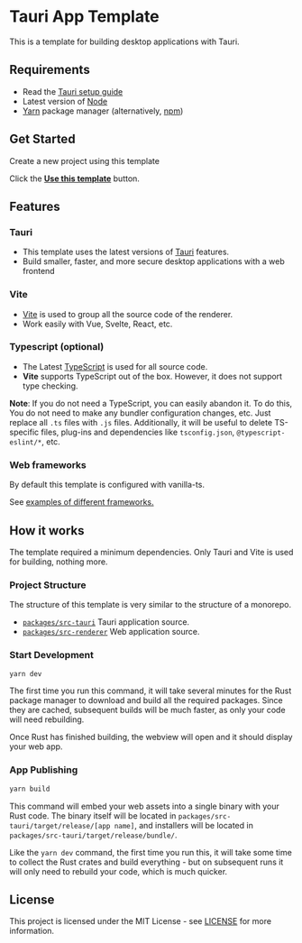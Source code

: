 # Tauri App Template

This is a template for building desktop applications with Tauri.

## Requirements

* Read the [Tauri setup guide][tauri-docs]
* Latest version of [Node][nodejs]
* [Yarn][yarn] package manager (alternatively, [npm][npm])

## Get Started

Create a new project using this template

Click the **[Use this template][generate]** button.

## Features

### Tauri
- This template uses the latest versions of [Tauri][tauri] features.
- Build smaller, faster, and more secure desktop applications with a web frontend

### Vite
- [Vite][vite] is used to group all the source code of the renderer.
- Work easily with Vue, Svelte, React, etc.

### Typescript (optional)
- The Latest [TypeScript][typescript] is used for all source code.
- **Vite** supports TypeScript out of the box. However, it does not support type checking.

**Note**: If you do not need a TypeScript, you can easily abandon it. To do this, You do not need to make any bundler configuration changes, etc. Just replace all `.ts` files with `.js` files. Additionally, it will be useful to delete TS-specific files, plug-ins and dependencies like `tsconfig.json`, `@typescript-eslint/*`, etc.

### Web frameworks

By default this template is configured with vanilla-ts.

See [examples of different frameworks.][vite-templates]

## How it works

The template required a minimum dependencies. Only Tauri and Vite is used for building, nothing more.

### Project Structure

The structure of this template is very similar to the structure of a monorepo.

- [`packages/src-tauri`][src-tauri] Tauri application source.
- [`packages/src-renderer`][src-renderer] Web application source.

### Start Development

```bash
yarn dev
```

The first time you run this command, it will take several minutes for the Rust package manager to download and build all the required packages. Since they are cached, subsequent builds will be much faster, as only your code will need rebuilding.

Once Rust has finished building, the webview will open and it should display your web app.

### App Publishing

```bash
yarn build
```

This command will embed your web assets into a single binary with your Rust code. The binary itself will be located in `packages/src-tauri/target/release/[app name]`, and installers will be located in `packages/src-tauri/target/release/bundle/`.

Like the `yarn dev` command, the first time you run this, it will take some time to collect the Rust crates and build everything - but on subsequent runs it will only need to rebuild your code, which is much quicker.

## License

This project is licensed under the MIT License - see [LICENSE][license] for more information.


[tauri]: https://github.com/tauri-apps/tauri
[tauri-docs]: https://tauri.studio/en/docs/getting-started/intro/#setting-up-your-environment
[vite]: https://github.com/vitejs/vite
[vite-templates]: https://github.com/vitejs/vite/tree/main/packages/create-app
[typescript]: https://github.com/microsoft/TypeScript
[nodejs]: https://nodejs.org/
[yarn]: https://yarnpkg.com/
[npm]: https://www.npmjs.com/
[license]: https://github.com/valmisson/tauri-app-template/blob/main/LICENSE
[src-tauri]: https://github.com/valmisson/tauri-app-template/tree/main/packages/src-tauri
[src-renderer]: https://github.com/valmisson/tauri-app-template/tree/main/packages/src-renderer
[generate]: https://github.com/valmisson/tauri-app-template/generate
